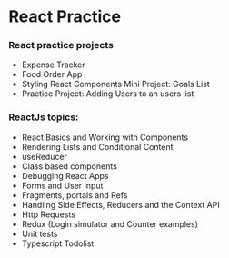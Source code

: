 # React Practice
### React practice projects 
- Expense Tracker
- Food Order App
- Styling React Components Mini Project: Goals List
- Practice Project: Adding Users to an users list
### ReactJs topics:
- React Basics and Working with Components
- Rendering Lists and Conditional Content
- useReducer
- Class based components
- Debugging React Apps
- Forms and User Input
- Fragments, portals and Refs
- Handling Side Effects, Reducers and the Context API
- Http Requests
- Redux (Login simulator and Counter examples)
- Unit tests
- Typescript Todolist
